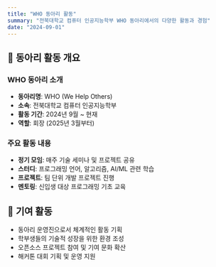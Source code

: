 ```yaml
---
title: "WHO 동아리 활동"
summary: "전북대학교 컴퓨터 인공지능학부 WHO 동아리에서의 다양한 활동과 경험"
date: "2024-09-01"
---
```


## 🎯 동아리 활동 개요

### WHO 동아리 소개
- **동아리명**: WHO (We Help Others)
- **소속**: 전북대학교 컴퓨터 인공지능학부
- **활동 기간**: 2024년 9월 ~ 현재
- **역할**: 회장 (2025년 3월부터)

### 주요 활동 내용
- **정기 모임**: 매주 기술 세미나 및 프로젝트 공유
- **스터디**: 프로그래밍 언어, 알고리즘, AI/ML 관련 학습
- **프로젝트**: 팀 단위 개발 프로젝트 진행
- **멘토링**: 신입생 대상 프로그래밍 기초 교육

## 🚀 기여 활동
- 동아리 운영진으로서 체계적인 활동 기획
- 학부생들의 기술적 성장을 위한 환경 조성
- 오픈소스 프로젝트 참여 및 기여 문화 확산
- 해커톤 대회 기획 및 운영 지원
